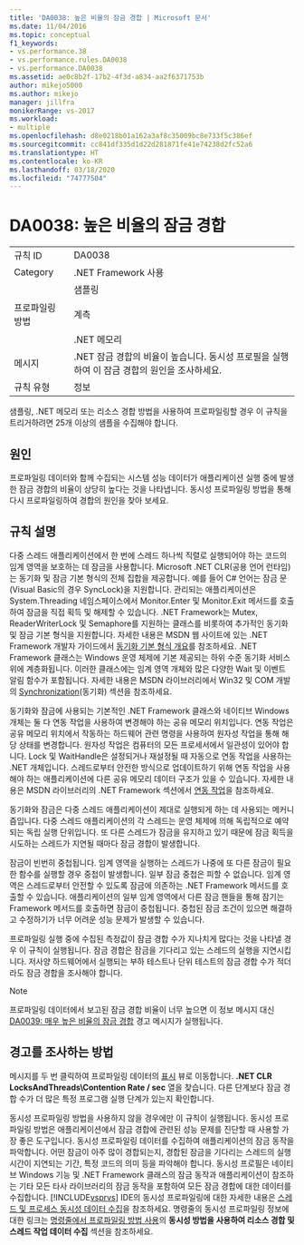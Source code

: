 ```yaml
---
title: 'DA0038: 높은 비율의 잠금 경합 | Microsoft 문서'
ms.date: 11/04/2016
ms.topic: conceptual
f1_keywords:
- vs.performance.38
- vs.performance.rules.DA0038
- vs.performance.DA0038
ms.assetid: ae0c8b2f-17b2-4f3d-a834-aa2f6371753b
author: mikejo5000
ms.author: mikejo
manager: jillfra
monikerRange: vs-2017
ms.workload:
- multiple
ms.openlocfilehash: d8e0218b01a162a3af8c35009bc8e733f5c386ef
ms.sourcegitcommit: cc841df335d1d22d281871fe41e74238d2fc52a6
ms.translationtype: HT
ms.contentlocale: ko-KR
ms.lasthandoff: 03/18/2020
ms.locfileid: "74777504"
---
```

# <a name="da0038-high-rate-of-lock-contentions"></a>DA0038: 높은 비율의 잠금 경합

|||
|-|-|
|규칙 ID|DA0038|
|Category|.NET Framework 사용|
|프로파일링 방법|샘플링<br /><br /> 계측<br /><br /> .NET 메모리|
|메시지|.NET 잠금 경합의 비율이 높습니다. 동시성 프로필을 실행하여 이 잠금 경합의 원인을 조사하세요.|
|규칙 유형|정보|

 샘플링, .NET 메모리 또는 리소스 경합 방법을 사용하여 프로파일링할 경우 이 규칙을 트리거하려면 25개 이상의 샘플을 수집해야 합니다.

## <a name="cause"></a>원인
 프로파일링 데이터와 함께 수집되는 시스템 성능 데이터가 애플리케이션 실행 중에 발생한 잠금 경합의 비율이 상당히 높다는 것을 나타냅니다. 동시성 프로파일링 방법을 통해 다시 프로파일링하여 경합의 원인을 찾아 보세요.

## <a name="rule-description"></a>규칙 설명
 다중 스레드 애플리케이션에서 한 번에 스레드 하나씩 직렬로 실행되어야 하는 코드의 임계 영역을 보호하는 데 잠금을 사용합니다. Microsoft .NET CLR(공용 언어 런타임)는 동기화 및 잠금 기본 형식의 전체 집합을 제공합니다. 예를 들어 C# 언어는 잠금 문(Visual Basic의 경우 SyncLock)을 지원합니다. 관리되는 애플리케이션은 System.Threading 네임스페이스에서 Monitor.Enter 및 Monitor.Exit 메서드를 호출하여 잠금을 직접 획득 및 해제할 수 있습니다. .NET Framework는 Mutex, ReaderWriterLock 및 Semaphore를 지원하는 클래스를 비롯하여 추가적인 동기화 및 잠금 기본 형식을 지원합니다. 자세한 내용은 MSDN 웹 사이트에 있는 .NET Framework 개발자 가이드에서 [동기화 기본 형식 개요](/dotnet/standard/threading/overview-of-synchronization-primitives)를 참조하세요. .NET Framework 클래스는 Windows 운영 체제에 기본 제공되는 하위 수준 동기화 서비스 위에 계층화됩니다. 이러한 클래스에는 임계 영역 개체와 많은 다양한 Wait 및 이벤트 알림 함수가 포함됩니다. 자세한 내용은 MSDN 라이브러리에서 Win32 및 COM 개발의 [Synchronization](/windows/win32/sync/synchronization)(동기화) 섹션을 참조하세요.

 동기화와 잠금에 사용되는 기본적인 .NET Framework 클래스와 네이티브 Windows 개체는 둘 다 연동 작업을 사용하여 변경해야 하는 공유 메모리 위치입니다. 연동 작업은 공유 메모리 위치에서 작동하는 하드웨어 관련 명령을 사용하여 원자성 작업을 통해 해당 상태를 변경합니다. 원자성 작업은 컴퓨터의 모든 프로세서에서 일관성이 있어야 합니다. Lock 및 WaitHandle은 설정되거나 재설정될 때 자동으로 연동 작업을 사용하는 .NET 개체입니다. 스레드로부터 안전한 방식으로 업데이트하기 위해 연동 작업을 사용해야 하는 애플리케이션에 다른 공유 메모리 데이터 구조가 있을 수 있습니다. 자세한 내용은 MSDN 라이브러리의 .NET Framework 섹션에서 [연동 작업](/dotnet/api/system.threading.interlocked)을 참조하세요.

 동기화와 잠금은 다중 스레드 애플리케이션이 제대로 실행되게 하는 데 사용되는 메커니즘입니다. 다중 스레드 애플리케이션의 각 스레드는 운영 체제에 의해 독립적으로 예약되는 독립 실행 단위입니다. 또 다른 스레드가 잠금을 유지하고 있기 때문에 잠금 획득을 시도하는 스레드가 지연될 때마다 잠금 경합이 발생합니다.

 잠금이 빈번히 중첩됩니다. 임계 영역을 실행하는 스레드가 나중에 또 다른 잠금이 필요한 함수를 실행할 경우 중첩이 발생합니다. 일부 잠금 중첩은 피할 수 없습니다. 임계 영역은 스레드로부터 안전할 수 있도록 잠금에 의존하는 .NET Framework 메서드를 호출할 수 있습니다. 애플리케이션의 일부 임계 영역에서 다른 잠금 핸들을 통해 잠기는 Framework 메서드를 호출하면 잠금이 중첩됩니다. 중첩된 잠금 조건이 있으면 해결하고 수정하기가 너무 어려운 성능 문제가 발생할 수 있습니다.

 프로파일링 실행 중에 수집된 측정값이 잠금 경합 수가 지나치게 많다는 것을 나타낼 경우 이 규칙이 실행됩니다. 잠금 경합은 잠금을 기다리고 있는 스레드의 실행을 지연시킵니다. 저사양 하드웨어에서 실행되는 부하 테스트나 단위 테스트의 잠금 경합 수가 적더라도 잠금 경합을 조사해야 합니다.

> [!NOTE]
> 프로파일링 데이터에서 보고된 잠금 경합 비율이 너무 높으면 이 정보 메시지 대신 [DA0039: 매우 높은 비율의 잠금 경합](../profiling/da0039-very-high-rate-of-lock-contentions.md) 경고 메시지가 실행됩니다.

## <a name="how-to-investigate-a-warning"></a>경고를 조사하는 방법
 메시지를 두 번 클릭하여 프로파일링 데이터의 [표시](../profiling/marks-view.md) 뷰로 이동합니다.  **.NET CLR LocksAndThreads\Contention Rate / sec** 열을 찾습니다. 다른 단계보다 잠금 경합 수가 더 많은 특정 프로그램 실행 단계가 있는지 확인합니다.

 동시성 프로파일링 방법을 사용하지 않을 경우에만 이 규칙이 실행됩니다. 동시성 프로파일링 방법은 애플리케이션에서 잠금 경합에 관련된 성능 문제를 진단할 때 사용할 가장 좋은 도구입니다. 동시성 프로파일링 데이터를 수집하여 애플리케이션의 잠금 동작을 파악합니다. 어떤 잠금이 아주 많이 경합되는지, 경합된 잠금을 기다리는 스레드의 실행 시간이 지연되는 기간, 특정 코드의 의미 등을 파악해야 합니다. 동시성 프로필은 네이티브 Windows 기능 및 .NET Framework 클래스의 잠금 동작과 애플리케이션이 참조하는 기타 모든 타사 라이브러리의 잠금 동작을 포함하여 모든 잠금 경합에 대한 데이터를 수집합니다. [!INCLUDE[vsprvs](../code-quality/includes/vsprvs_md.md)] IDE의 동시성 프로파일링에 대한 자세한 내용은 [스레드 및 프로세스 동시성 데이터 수집](../profiling/collecting-thread-and-process-concurrency-data.md)을 참조하세요. 명령줄의 동시성 프로파일링 정보에 대한 링크는 [명령줄에서 프로파일링 방법 사용](../profiling/using-profiling-methods-to-collect-performance-data-from-the-command-line.md)의 **동시성 방법을 사용하여 리소스 경합 및 스레드 작업 데이터 수집** 섹션을 참조하세요.
